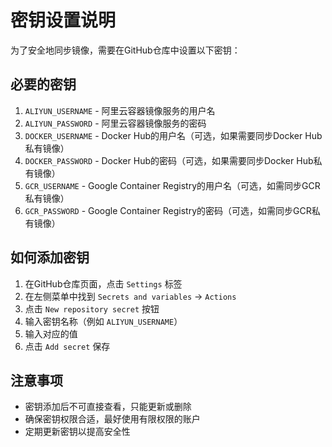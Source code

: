 # 密钥设置说明

为了安全地同步镜像，需要在GitHub仓库中设置以下密钥：

## 必要的密钥

1. `ALIYUN_USERNAME` - 阿里云容器镜像服务的用户名
2. `ALIYUN_PASSWORD` - 阿里云容器镜像服务的密码
3. `DOCKER_USERNAME` - Docker Hub的用户名（可选，如果需要同步Docker Hub私有镜像）
4. `DOCKER_PASSWORD` - Docker Hub的密码（可选，如果需要同步Docker Hub私有镜像）
5. `GCR_USERNAME` - Google Container Registry的用户名（可选，如需同步GCR私有镜像）
6. `GCR_PASSWORD` - Google Container Registry的密码（可选，如需同步GCR私有镜像）

## 如何添加密钥

1. 在GitHub仓库页面，点击 `Settings` 标签
2. 在左侧菜单中找到 `Secrets and variables` -> `Actions`
3. 点击 `New repository secret` 按钮
4. 输入密钥名称（例如 `ALIYUN_USERNAME`）
5. 输入对应的值
6. 点击 `Add secret` 保存

## 注意事项

- 密钥添加后不可直接查看，只能更新或删除
- 确保密钥权限合适，最好使用有限权限的账户
- 定期更新密钥以提高安全性 